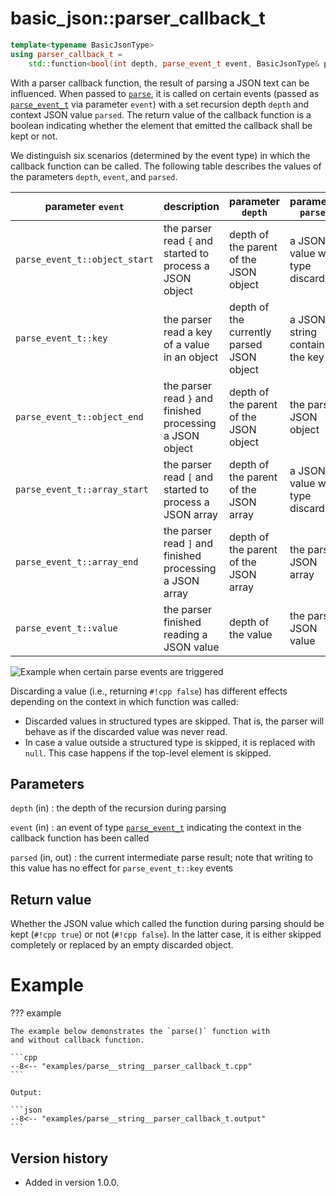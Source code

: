 # basic_json::parser_callback_t

```cpp
template<typename BasicJsonType>
using parser_callback_t =
    std::function<bool(int depth, parse_event_t event, BasicJsonType& parsed)>;
```

With a parser callback function, the result of parsing a JSON text can be influenced. When passed to
[`parse`](parse.md), it is called on certain events (passed as [`parse_event_t`](parse_event_t.md) via parameter
`event`) with a set recursion depth `depth` and context JSON value `parsed`. The return value of the callback function
is a boolean indicating whether the element that emitted the callback shall be kept or not.

We distinguish six scenarios (determined by the event type) in which the callback function can be called. The following
table describes the values of the parameters `depth`, `event`, and `parsed`.

parameter `event` | description | parameter `depth` | parameter `parsed`
------------------ | ----------- | ------------------ | -------------------
`parse_event_t::object_start` | the parser read `{` and started to process a JSON object | depth of the parent of the JSON object | a JSON value with type discarded
`parse_event_t::key` | the parser read a key of a value in an object | depth of the currently parsed JSON object | a JSON string containing the key
`parse_event_t::object_end` | the parser read `}` and finished processing a JSON object | depth of the parent of the JSON object | the parsed JSON object
`parse_event_t::array_start` | the parser read `[` and started to process a JSON array | depth of the parent of the JSON array | a JSON value with type discarded
`parse_event_t::array_end` | the parser read `]` and finished processing a JSON array | depth of the parent of the JSON array | the parsed JSON array
`parse_event_t::value` | the parser finished reading a JSON value | depth of the value | the parsed JSON value

![Example when certain parse events are triggered](../../images/callback_events.png)

Discarding a value (i.e., returning `#!cpp false`) has different effects depending on the context in which function was
called:

- Discarded values in structured types are skipped. That is, the parser will behave as if the discarded value was never
  read.
- In case a value outside a structured type is skipped, it is replaced with `null`. This case happens if the top-level
  element is skipped.

## Parameters

`depth` (in)
:   the depth of the recursion during parsing

`event` (in)
:   an event of type [`parse_event_t`](parse_event_t.md) indicating the context in
    the callback function has been called

`parsed` (in, out)
:    the current intermediate parse result; note that
     writing to this value has no effect for `parse_event_t::key` events

## Return value

Whether the JSON value which called the function during parsing should be kept (`#!cpp true`) or not (`#!cpp false`). In
the latter case, it is either skipped completely or replaced by an empty discarded object.

# Example

??? example

    The example below demonstrates the `parse()` function with
    and without callback function.

    ```cpp
    --8<-- "examples/parse__string__parser_callback_t.cpp"
    ```
    
    Output:
    
    ```json
    --8<-- "examples/parse__string__parser_callback_t.output"
    ```

## Version history

- Added in version 1.0.0.
